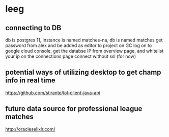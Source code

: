 # leeg

## connecting to DB
db is postgres 11, instance is named matches-na, db is named matches
get password from alex and be added as editor to project on GC
log on to google cloud console, get the databse IP from overview page, and whitelist your ip on the connections page
connect without ssl (for now)


## potential ways of utilizing desktop to get champ info in real time

https://github.com/stirante/lol-client-java-api

## future data source for professional league matches 
http://oracleselixir.com/
